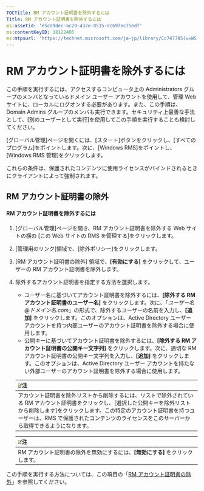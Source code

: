 ```yaml
---
TOCTitle: RM アカウント証明書を除外するには
Title: RM アカウント証明書を除外するには
ms:assetid: 'e5cd9dec-ac29-437e-8515-dc697ec75edf'
ms:contentKeyID: 18122405
ms:mtpsurl: 'https://technet.microsoft.com/ja-jp/library/Cc747785(v=WS.10)'
---
```


RM アカウント証明書を除外するには
=================================

この手順を実行するには、アクセスするコンピュータ上の Administrators グループのメンバとなっているドメイン ユーザー アカウントを使用して、管理 Web サイトに、ローカルにログオンする必要があります。また、この手順は、Domain Admins グループのメンバも実行できます。セキュリティ上最善な手法として、\[別のユーザーとして実行\]を使用してこの手順を実行することも検討してください。

\[グローバル管理\]ページを開くには、\[スタート\]ボタンをクリックし、\[すべてのプログラム\]をポイントします。次に、\[Windows RMS\]をポイントし、\[Windows RMS 管理\]をクリックします。

これらの条件は、保護されたコンテンツに使用ライセンスがバインドされるときにクライアントによって強制されます。

RM アカウント証明書の除外
-------------------------

#### RM アカウント証明書を除外するには

1.  \[グローバル管理\]ページを開き、RM アカウント証明書を除外する Web サイトの横の \[この Web サイトの RMS を管理する\]をクリックします。

2.  \[管理用のリンク\]領域で、\[除外ポリシー\]をクリックします。

3.  \[RM アカウント証明書の除外\] 領域で、**\[有効にする\]** をクリックして、ユーザーの RM アカウント証明書を除外します。

4.  除外するアカウント証明書を指定する方法を選択します。

    -   ユーザー名に基づいてアカウント証明書を除外するには、**\[除外する RM アカウント証明書のユーザー名\]** をクリックします。次に、「*ユーザー名*@*ドメイン名.com*」の形式で、除外するユーザーの名前を入力し、**\[追加\]** をクリックします。このオプションは、Active Directory ユーザー アカウントを持つ内部ユーザーのアカウント証明書を除外する場合に使用します。
    -   公開キーに基づいてアカウント証明書を除外するには、**\[除外する RM アカウント証明書の公開キー文字列\]** をクリックします。次に、適切な RM アカウント証明書の公開キー文字列を入力し、**\[追加\]** をクリックします。このオプションは、Active Directory ユーザー アカウントを持たない外部ユーザーのアカウント証明書を除外する場合に使用します。

    | ![](images/Cc747785.note(WS.10).gif)注                                                                                                                                                                                                                                  |
    |------------------------------------------------------------------------------------------------------------------------------------------------------------------------------------------------------------------------------------------------------------------------------------------------------|
    | アカウント証明書を除外リストから削除するには、リストで除外されている RM アカウント証明書をクリックし、\[選択した公開キーを除外リストから削除します\]をクリックします。この特定のアカウント証明書を持つユーザーは、RMS で保護されたコンテンツのライセンスをこのサーバーから取得できるようになります。 |

    | ![](images/Cc747785.note(WS.10).gif)注              |
    |----------------------------------------------------------------------------------|
    | RM アカウント証明書の除外を無効にするには、**\[無効にする\]** をクリックします。 |

この手順を実行する方法については、この項目の「[RM アカウント証明書の除外](https://technet.microsoft.com/cba5e901-942c-4d06-9865-e6c4648c95e6)」を参照してください。
